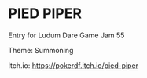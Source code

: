 PIED PIPER
=====================================

Entry for Ludum Dare Game Jam 55

Theme: Summoning

Itch.io: https://pokerdf.itch.io/pied-piper

